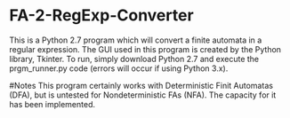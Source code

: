 # FA-2-RegExp-Converter
This is a Python 2.7 program which will convert a finite automata in a regular expression.
The GUI used in this program is created by the Python library, Tkinter.
To run, simply download Python 2.7 and execute the prgm_runner.py code (errors will occur if using Python 3.x).

#Notes
This program certainly works with Deterministic Finit Automatas (DFA), but is untested for Nondeterministic FAs (NFA). The capacity for it has been implemented.
